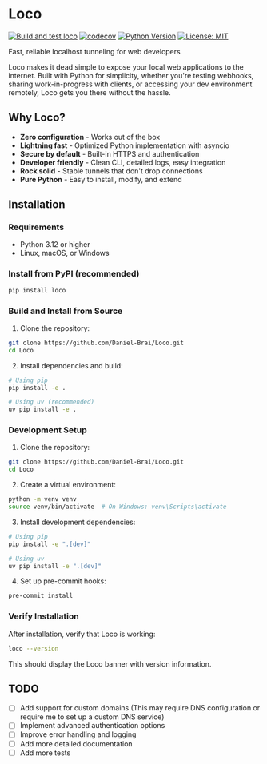 # Loco

[![Build and test loco](https://github.com/Daniel-Brai/Loco/actions/workflows/ci.yml/badge.svg)](https://github.com/Daniel-Brai/Loco/actions/workflows/ci.yml)
[![codecov](https://codecov.io/gh/Daniel-Brai/Loco/branch/main/graph/badge.svg)](https://codecov.io/gh/Daniel-Brai/Loco)
[![Python Version](https://img.shields.io/badge/python-3.12%2B-blue.svg)](https://www.python.org/downloads/)
[![License: MIT](https://img.shields.io/badge/License-MIT-yellow.svg)](https://opensource.org/licenses/MIT)

Fast, reliable localhost tunneling for web developers

Loco makes it dead simple to expose your local web applications to the internet.
Built with Python for simplicity, whether you're testing webhooks,
sharing work-in-progress with clients, or accessing your dev environment remotely,
Loco gets you there without the hassle.

## Why Loco?

- **Zero configuration** - Works out of the box
- **Lightning fast** - Optimized Python implementation with asyncio
- **Secure by default** - Built-in HTTPS and authentication
- **Developer friendly** - Clean CLI, detailed logs, easy integration
- **Rock solid** - Stable tunnels that don't drop connections
- **Pure Python** - Easy to install, modify, and extend

## Installation

### Requirements

- Python 3.12 or higher
- Linux, macOS, or Windows

### Install from PyPI (recommended)

```bash
pip install loco
```

### Build and Install from Source

1. Clone the repository:

```bash
git clone https://github.com/Daniel-Brai/Loco.git
cd Loco
```

2. Install dependencies and build:

```bash
# Using pip
pip install -e .

# Using uv (recommended)
uv pip install -e .
```

### Development Setup

1. Clone the repository:

```bash
git clone https://github.com/Daniel-Brai/Loco.git
cd Loco
```

2. Create a virtual environment:

```bash
python -m venv venv
source venv/bin/activate  # On Windows: venv\Scripts\activate
```

3. Install development dependencies:

```bash
# Using pip
pip install -e ".[dev]"

# Using uv
uv pip install -e ".[dev]"
```

4. Set up pre-commit hooks:

```bash
pre-commit install
```

### Verify Installation

After installation, verify that Loco is working:

```bash
loco --version
```

This should display the Loco banner with version information.

## TODO

- [ ] Add support for custom domains (This may require DNS configuration or require me to set up a custom DNS service)
- [ ] Implement advanced authentication options
- [ ] Improve error handling and logging
- [ ] Add more detailed documentation
- [ ] Add more tests

